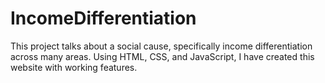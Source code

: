 # IncomeDifferentiation
This project talks about a social cause, specifically income differentiation across many areas.  Using HTML, CSS, and JavaScript, I have created this website with working features.
